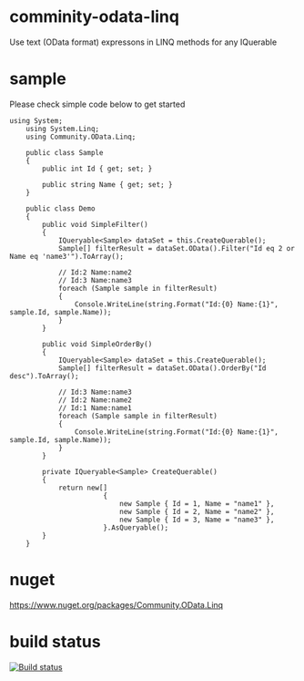 # comminity-odata-linq
Use text (OData format) expressons in LINQ methods for any IQuerable

# sample
Please check simple code below to get started
```
using System;
    using System.Linq;
    using Community.OData.Linq;

    public class Sample
    {        
        public int Id { get; set; }

        public string Name { get; set; }        
    }

    public class Demo
    {                
        public void SimpleFilter()
        {
            IQueryable<Sample> dataSet = this.CreateQuerable();
            Sample[] filterResult = dataSet.OData().Filter("Id eq 2 or Name eq 'name3'").ToArray();

            // Id:2 Name:name2
            // Id:3 Name:name3
            foreach (Sample sample in filterResult)
            {
                Console.WriteLine(string.Format("Id:{0} Name:{1}", sample.Id, sample.Name));
            }
        }

        public void SimpleOrderBy()
        {
            IQueryable<Sample> dataSet = this.CreateQuerable();
            Sample[] filterResult = dataSet.OData().OrderBy("Id desc").ToArray();

            // Id:3 Name:name3
            // Id:2 Name:name2
            // Id:1 Name:name1
            foreach (Sample sample in filterResult)
            {
                Console.WriteLine(string.Format("Id:{0} Name:{1}", sample.Id, sample.Name));
            }
        }

        private IQueryable<Sample> CreateQuerable()
        {
            return new[]
                       {
                           new Sample { Id = 1, Name = "name1" },
                           new Sample { Id = 2, Name = "name2" },
                           new Sample { Id = 3, Name = "name3" },
                       }.AsQueryable();
        }
    }
```
# nuget
https://www.nuget.org/packages/Community.OData.Linq

# build status
[![Build status](https://ci.appveyor.com/api/projects/status/yrmp3074ryce61gb/branch/develop?svg=true)](https://ci.appveyor.com/project/IharYakimush/comminity-data-odata-linq/branch/develop)
